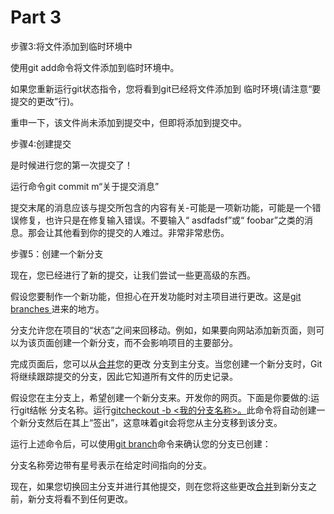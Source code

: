 # Part 3

步骤3:将文件添加到临时环境中

使用git add命令将文件添加到临时环境中。

如果您重新运行git状态指令，您将看到git已经将文件添加到 临时环境(请注意“要提交的更改”行)。

重申一下，该文件尚未添加到提交中，但即将添加到提交中。

步骤4:创建提交

是时候进行您的第一次提交了！

运行命令git commit m“关于提交消息”

提交末尾的消息应该与提交所包含的内容有关-可能是一项新功能，可能是一个错误修复，也许只是在修复输入错误。不要输入“ asdfadsf”或“ foobar”之类的消息。那会让其他看到你的提交的人难过。非常非常悲伤。

步骤5：创建一个新分支

现在，您已经进行了新的提交，让我们尝试一些更高级的东西。

假设您要制作一个新功能，但担心在开发功能时对主项目进行更改。这是[git](https://git-scm.com/book/en/v1/Git-Branching-What-a-Branch-Is) [branches ](https://git-scm.com/book/en/v1/Git-Branching-What-a-Branch-Is)进来的地方。

分支允许您在项目的“状态”之间来回移动。例如，如果要向网站添加新页面，则可以为该页面创建一个新分支，而不会影响项目的主要部分。

完成页面后，您可以从[合并](http://git-scm.com/docs/git-merge)您的更改 分支到主分支。当您创建一个新分支时，Git将继续跟踪提交的分支，因此它知道所有文件的历史记录。

假设您在主分支上，希望创建一个新分支来。开发你的网页。下面是你要做的:运行git结帐 分支名称。运行[gitcheckout -b <我的](http://git-scm.com/docs/git-checkout)[分支名称>。](http://git-scm.com/docs/git-checkout)此命令将自动创建一个新分支然后在其上“签出”，这意味着git会将您从主分支移到该分支。

运行上述命令后，可以使用[git branch](http://git-scm.com/docs/git-branch)命令来确认您的分支已创建：

分支名称旁边带有星号表示在给定时间指向的分支。

现在，如果您切换回主分支并进行其他提交，则在您将这些更改[合并](http://git-scm.com/docs/git-merge)到新分支之前，新分支将看不到任何更改。

 